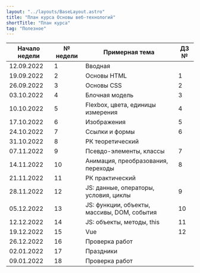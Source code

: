 ```yaml
---
layout: "../layouts/BaseLayout.astro"
title: "План курса Основы веб-технологий"
shortTitle: "План курса"
tag: "Полезное"
---
```


| Начало недели | № недели | Примерная тема                              | ДЗ № |
|---------------|----------|---------------------------------------------|------|
| 12.09.2022    | 1        | Вводная                                     |      |
| 19.09.2022    | 2        | Основы HTML                                 | 1    |
| 26.09.2022    | 3        | Основы CSS                                  | 2    |
| 03.10.2022    | 4        | Блочная модель                              | 3    |
| 10.10.2022    | 5        | Flexbox, цвета, единицы измерения           | 4    |
| 17.10.2022    | 6        | Изображения                                 | 5    |
| 24.10.2022    | 7        | Ссылки и формы                              | 6    |
| 31.10.2022    | 8        | РК теоретический                            |      |
| 07.11.2022    | 9        | Псевдо-элементы, классы                     | 7    |
| 14.11.2022    | 10       | Анимация, преобразования, переходы          | 8    |
| 21.11.2022    | 11       | РК практический                             |      |
| 28.11.2022    | 12       | JS: данные, операторы, условия, циклы       | 9    |
| 05.12.2022    | 13       | JS: функции, объекты, массивы, DOM, события | 10   |
| 12.12.2022    | 14       | JS: объекты, методы, this                   | 11   |
| 19.12.2022    | 15       | Vue                                         | 12   |
| 26.12.2022    | 16       | Проверка работ                              |      |
| 02.01.2022    | 17       | Праздники                                   |      |
| 09.01.2022    | 18       | Проверка работ                              |      |